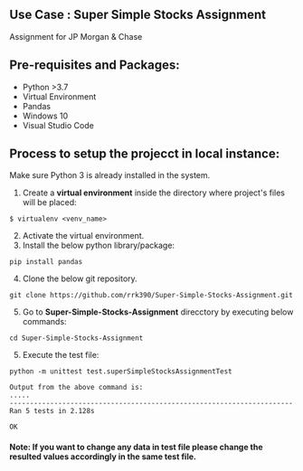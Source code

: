 ## Use Case : Super Simple Stocks Assignment
Assignment for JP Morgan &amp; Chase
 
## Pre-requisites and Packages:

- Python >3.7
- Virtual Environment
- Pandas
- Windows 10
- Visual Studio Code

## Process to setup the projecct in local instance:

Make sure Python 3 is already installed in the system.

1. Create a **virtual environment** inside the directory where project's files will be placed:
```
$ virtualenv <venv_name>
```
2. Activate the virtual environment.
3. Install the below python library/package:
```
pip install pandas
```
4. Clone the below git repository. 
```
git clone https://github.com/rrk390/Super-Simple-Stocks-Assignment.git
```
5. Go to **Super-Simple-Stocks-Assignment** direcctory by executing below commands:
```
cd Super-Simple-Stocks-Assignment
```
5. Execute the test file:
```
python -m unittest test.superSimpleStocksAssignmentTest

Output from the above command is:
.....
----------------------------------------------------------------------
Ran 5 tests in 2.128s

OK
```
#### **Note:** If you want to change any data in test file please change the resulted values accordingly in the same test file. 
